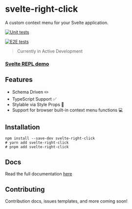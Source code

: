 # svelte-right-click

A custom context menu for your Svelte application.

[![Unit tests](https://github.com/stordahl/svelte-right-click/actions/workflows/vitest.yml/badge.svg)](https://github.com/stordahl/svelte-right-click/actions/workflows/vitest.yml)

[![E2E tests](https://github.com/stordahl/svelte-right-click/actions/workflows/playwright.yml/badge.svg)](https://github.com/stordahl/svelte-right-click/actions/workflows/playwright.yml)

> Currently in Active Development

### [Svelte REPL demo](https://svelte.dev/repl/ccf8cf5e39f64955ba0317fc29d9b2b5?version=3.57.0)

## Features

- Schema Driven ✏️
- TypeScript Support ✅
- Stylable via Style Props 🎨
- Support for browser built-in context menu functions 💻

## Installation

```shell
npm install --save-dev svelte-right-click
# yarn add svelte-right-click
# pnpm add svelte-right-click
```

## Docs

Read the full documentation [here](https://svelte-right-click.vercel.app)

## Contributing

Contribution docs, issues templates, and more coming soon!

